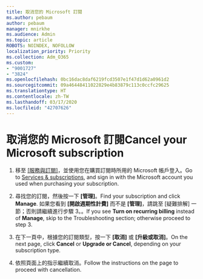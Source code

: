 ```yaml
---
title: 取消您的 Microsoft 訂閱
ms.author: pebaum
author: pebaum
manager: mnirkhe
ms.audience: Admin
ms.topic: article
ROBOTS: NOINDEX, NOFOLLOW
localization_priority: Priority
ms.collection: Adm_O365
ms.custom:
- "9001727"
- "3824"
ms.openlocfilehash: 0bc16dac8daf6219fcd3507e1f47d1d62a0961d2
ms.sourcegitcommit: 09a46448411022829e4b83879c113c0ccfc29625
ms.translationtype: HT
ms.contentlocale: zh-TW
ms.lasthandoff: 03/17/2020
ms.locfileid: "42707626"
---
```

# <a name="cancel-your-microsoft-subscription"></a><span data-ttu-id="4e46e-102">取消您的 Microsoft 訂閱</span><span class="sxs-lookup"><span data-stu-id="4e46e-102">Cancel your Microsoft subscription</span></span>

1. <span data-ttu-id="4e46e-103">移至 [[服務與訂閱]](https://account.microsoft.com/services/)，並使用您在購買訂閱時所用的 Microsoft 帳戶登入。</span><span class="sxs-lookup"><span data-stu-id="4e46e-103">Go to [Services & subscriptions](https://account.microsoft.com/services/), and sign in with the Microsoft account you used when purchasing your subscription.</span></span>

2. <span data-ttu-id="4e46e-104">尋找您的訂閱，然後按一下 **[管理]**。</span><span class="sxs-lookup"><span data-stu-id="4e46e-104">Find your subscription and click **Manage**.</span></span> <span data-ttu-id="4e46e-105">如果您看到 **[開啟週期性計費]** 而不是 **[管理]**，請跳至 [疑難排解] 一節；否則請繼續進行步驟 3。。</span><span class="sxs-lookup"><span data-stu-id="4e46e-105">If you see **Turn on recurring billing** instead of **Manage**, skip to the Troubleshooting section;  otherwise proceed to step 3.</span></span>

3. <span data-ttu-id="4e46e-106">在下一頁中，根據您的訂閱類型，按一下 **[取消]** 或 **[升級或取消]**。</span><span class="sxs-lookup"><span data-stu-id="4e46e-106">On the next page, click **Cancel** or **Upgrade or Cancel**, depending on your subscription type.</span></span>

4. <span data-ttu-id="4e46e-107">依照頁面上的指示繼續取消。</span><span class="sxs-lookup"><span data-stu-id="4e46e-107">Follow the instructions on the page to proceed with cancellation.</span></span>
